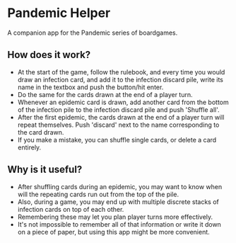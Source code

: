 # Pandemic Helper

A companion app for the Pandemic series of boardgames.

## How does it work?

- At the start of the game, follow the rulebook, and every time you would draw an infection card, and add it to the infection discard pile, write its name in the textbox and push the button/hit enter.
- Do the same for the cards drawn at the end of a player turn.
- Whenever an epidemic card is drawn, add another card from the bottom of the infection pile to the infection discard pile and push 'Shuffle all'.
- After the first epidemic, the cards drawn at the end of a player turn will repeat themselves. Push 'discard' next to the name corresponding to the card drawn.
- If you make a mistake, you can shuffle single cards, or delete a card entirely.

## Why is it useful?

- After shuffling cards during an epidemic, you may want to know when will the repeating cards run out from the top of the pile.
- Also, during a game, you may end up with multiple discrete stacks of infection cards on top of each other.
- Remembering these may let you plan player turns more effectively.
- It's not impossible to remember all of that information or write it down on a piece of paper, but using this app might be more convenient.